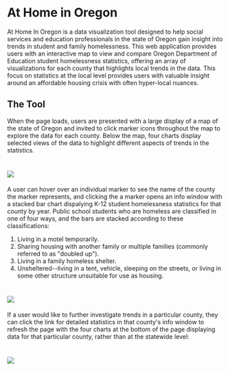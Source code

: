 # At Home in Oregon

At Home In Oregon is a data visualization tool designed to help social services and education professionals in the state of Oregon gain insight into trends in student and family homelessness. This web application provides users with an interactive map to view and compare Oregon Department of Education student homelessness statistics, offering an array of visualizations for each county that highlights local trends in the data. This focus on statistics at the local level provides users with valuable insight around an affordable housing crisis with often hyper-local nuances.

## The Tool

When the page loads, users are presented with a large display of a map of the state of Oregon and invited to click marker icons throughout the map to explore the data for each county. Below the map, four charts display selected views of the data to highlight different aspects of trends in the statistics.

# <img src="static/readme/landing_page.png">




A user can hover over an individual marker to see the name of the county the marker represents, and clicking the a marker opens an info window with a stacked bar chart dispalying K-12 student homelessness statistics for that county by year. Public school students who are homeless are classified in one of four ways, and the bars are stacked according to these classifications:

1. Living in a motel temporarily.
2. Sharing housing with another family or multiple families (commonly referred to as "doubled up").
3. Living in a family homeless shelter.
4. Unsheltered--living in a tent, vehicle, sleeping on the streets, or living in some other structure unsuitable for use as housing.

# <img src="static/readme/click-markers-interactively.gif">




If a user would like to further investigate trends in a particular county, they can click the link for detailed statistics in that county's info window to refresh the page with the four charts at the bottom of the page displaying data for that particular county, rather than at the statewide level:

# <img src="static/readme/county_details.gif">

